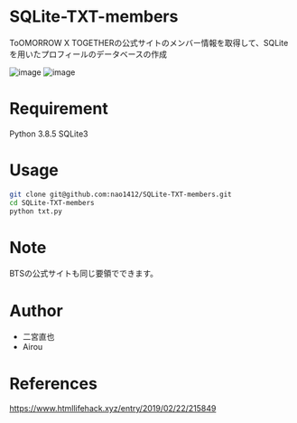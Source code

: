 # SQLite-TXT-members
 
ToOMORROW X TOGETHERの公式サイトのメンバー情報を取得して、SQLiteを用いたプロフィールのデータベースの作成
 
![image](https://user-images.githubusercontent.com/64777602/121476144-4537e080-ca01-11eb-90ad-9613ddb2b0d9.png)
![image](https://user-images.githubusercontent.com/64777602/121476089-35200100-ca01-11eb-845e-a9d4c55913e3.png)

 
# Requirement
 
Python 3.8.5
SQLite3

# Usage 
```bash
git clone git@github.com:nao1412/SQLite-TXT-members.git
cd SQLite-TXT-members
python txt.py
```
 
# Note
 
BTSの公式サイトも同じ要領でできます。
 
# Author
 
* 二宮直也
* Airou

# References
https://www.htmllifehack.xyz/entry/2019/02/22/215849

